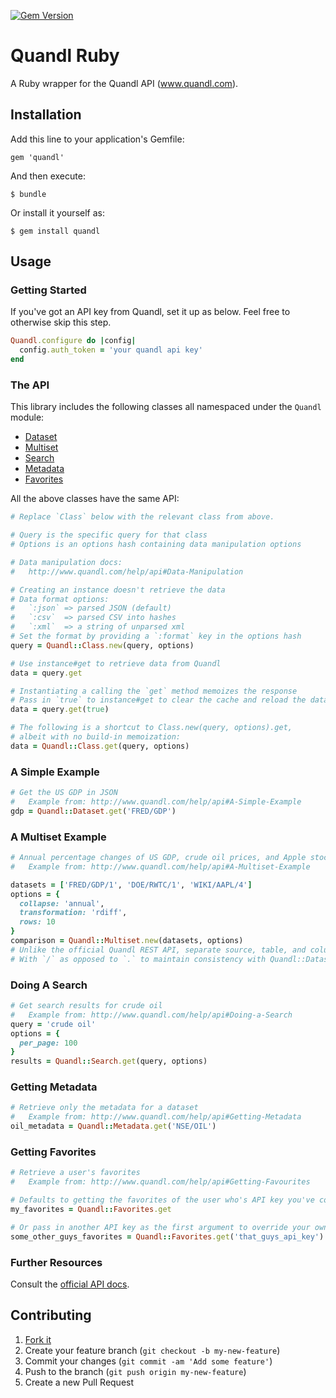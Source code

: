 [![Gem Version](https://badge.fury.io/rb/quandl_ruby.svg)](http://badge.fury.io/rb/quandl_ruby)

# Quandl Ruby

A Ruby wrapper for the Quandl API (www.quandl.com).

## Installation

Add this line to your application's Gemfile:

    gem 'quandl'

And then execute:

    $ bundle

Or install it yourself as:

    $ gem install quandl

## Usage

### Getting Started

If you've got an API key from Quandl, set it up as below. Feel free to otherwise skip this step.

```ruby
Quandl.configure do |config|
  config.auth_token = 'your quandl api key'
end
```

### The API

This library includes the following classes all namespaced under the `Quandl` module:

- [Dataset](http://www.quandl.com/help/api#A-Simple-Example)
- [Multiset](http://www.quandl.com/help/api#Multiple-Datasets)
- [Search](http://www.quandl.com/help/api#Doing-a-Search)
- [Metadata](http://www.quandl.com/help/api#Getting-Metadata)
- [Favorites](http://www.quandl.com/help/api#Getting-Favourites)

All the above classes have the same API:

```ruby
# Replace `Class` below with the relevant class from above.

# Query is the specific query for that class
# Options is an options hash containing data manipulation options

# Data manipulation docs:
#   http://www.quandl.com/help/api#Data-Manipulation

# Creating an instance doesn't retrieve the data
# Data format options:
#   `:json` => parsed JSON (default)
#   `:csv`  => parsed CSV into hashes
#   `:xml`  => a string of unparsed xml
# Set the format by providing a `:format` key in the options hash
query = Quandl::Class.new(query, options)

# Use instance#get to retrieve data from Quandl
data = query.get

# Instantiating a calling the `get` method memoizes the response
# Pass in `true` to instance#get to clear the cache and reload the data
data = query.get(true)

# The following is a shortcut to Class.new(query, options).get,
# albeit with no build-in memoization:
data = Quandl::Class.get(query, options)
```

### A Simple Example

```ruby
# Get the US GDP in JSON
#   Example from: http://www.quandl.com/help/api#A-Simple-Example
gdp = Quandl::Dataset.get('FRED/GDP')
```

### A Multiset Example
```ruby
# Annual percentage changes of US GDP, crude oil prices, and Apple stock for the last 10 years
#   Example from: http://www.quandl.com/help/api#A-Multiset-Example

datasets = ['FRED/GDP/1', 'DOE/RWTC/1', 'WIKI/AAPL/4']
options = {
  collapse: 'annual',
  transformation: 'rdiff',
  rows: 10
}
comparison = Quandl::Multiset.new(datasets, options)
# Unlike the official Quandl REST API, separate source, table, and column numbers
# With `/` as opposed to `.` to maintain consistency with Quandl::Dataset
```

### Doing A Search

```ruby
# Get search results for crude oil
#   Example from: http://www.quandl.com/help/api#Doing-a-Search
query = 'crude oil'
options = {
  per_page: 100
}
results = Quandl::Search.get(query, options)
```

### Getting Metadata

```ruby
# Retrieve only the metadata for a dataset
#   Example from: http://www.quandl.com/help/api#Getting-Metadata
oil_metadata = Quandl::Metadata.get('NSE/OIL')
```


### Getting Favorites

```ruby
# Retrieve a user's favorites
#   Example from: http://www.quandl.com/help/api#Getting-Favourites

# Defaults to getting the favorites of the user who's API key you've configured
my_favorites = Quandl::Favorites.get

# Or pass in another API key as the first argument to override your own
some_other_guys_favorites = Quandl::Favorites.get('that_guys_api_key')
```


### Further Resources

Consult the [official API docs](http://www.quandl.com/help/api).


## Contributing

1. [Fork it](https://github.com/knrz/quandl/fork)
2. Create your feature branch (`git checkout -b my-new-feature`)
3. Commit your changes (`git commit -am 'Add some feature'`)
4. Push to the branch (`git push origin my-new-feature`)
5. Create a new Pull Request
